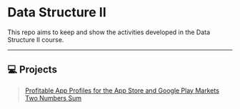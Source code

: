 # Data Structure II
This repo aims to keep and show the activities developed in the Data Structure II course.

-----------------------------------------------------------------------------------------
## :computer: Projects
> [Profitable App Profiles for the App Store and Google Play Markets](https://github.com/deborahmoreira/data_structure_ii/blob/main/guided_project_POO_modified.ipynb)
> [Two Numbers Sum](https://github.com/deborahmoreira/data_structure_ii/blob/main/twonumbersum.ipynb)
